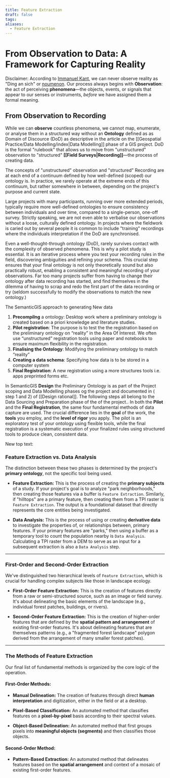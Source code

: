 ```yaml
---
title: Feature Extraction
draft: false
tags:
aliases:
  - Feature Extraction
---
```

 
# From Observation to Data: A Framework for Capturing Reality

Disclaimer:
According to [Immanuel Kant](https://da.wikipedia.org/wiki/Immanuel_Kant), we can never observe reality as "Ding an sich" or [noumenon](https://en.wikipedia.org/wiki/Noumenon). Our process always begins with **Observation**: the act of perceiving **phenomena**—the objects, events, or signals that appear to our senses or instruments, _before_ we have assigned them a formal meaning.

## From Observation to Recording
While we can **observe** countless phenomena, we cannot map, enumerate, or analyse them in a structured way without an **Ontology** defined as as Domain of Discource (DoD) as descriptive in the article on the [[Geospatial Practice/Data Modelling/index|Data Modelling]] phase of a GIS project. DoD is the formal "rulebook" that allows us to move from "unstructured" observation to "structured" **[[Field Surveys|Recording]]**—the process of creating data.

The concepts of "unstructured" observation and "structured" Recording are at each end of a continuum defined by how well-defined (scoped) our ontology is. In practice, we rarely operate at the extreme ends of this continuum, but rather somewhere in between, depending on the project's purpose and current state.

Large projects with many participants, running over more extended periods, typically require more well-defined ontologies to ensure consistency between individuals and over time, compared to a single-person, one-off survey. Strictly speaking, we are not even able to verbalise our observations without a loose, culturally defined ontology. In projects where the fieldwork is caried out by several people it is common to include "training" recordings where the individuals interpretation if the DoD are synchronised.

Even a well-thought-through ontology (DoD), rarely survives contact with the complexity of observed phenomena. This is why a pilot study is essential. It is an iterative process where you test your recording rules in the field, discovering ambiguities and refining your schema. This crucial step ensures that your final ontology is not only theoretically sound but also practically robust, enabling a consistent and meaningful recording of your observations. Far too many projects suffer from having to change their ontology after data recording has started, and find themselves in the dilemma of having to scrap and redo the first part of the data recording or try (seldom successfully to modify the observations to match the new ontology.)

The SemanticGIS approach to generating New data 
1. **Precompilng** a ontology: Desktop work where a preliminary ontology is created based on a priori knowledge and literature studies. 
2. **Pilot registration**: The purpose is to test the the registration based on the preliminary ontology on “reality” in the Area Of Interest. We often use “unstructured” registration tools using paper and notebooks to ensure maximum flexibility in the registration.
3. **Finalising the Ontology**: Modifying the preliminary ontology to match “reality”
4. **Creating a data schema**: Specifying how data is to be stored in a computer system
5. **Final Registration**: A new registration using a more structures tools i.e. apps preprinted forms etc.
 
In SemanticGIS **Design** the Preliminary Ontology is  as part of the Project scoping and Data Modelling phases og the project and documented in  ( step 1 and 2) of [[Design rational]]. The following steps all belong to the Data Sourcing and Preparation phase of the of the project..
In both the **Pilot** and the **Final Registration**, the same four fundamental methods of data capture are used. The crucial difference lies in the **goal** of the work, the **tools** you employ, and the **level of rigor** you apply. The pilot is an exploratory test of your ontology using flexible tools, while the final registration is a systematic execution of your finalized rules using structured tools to produce clean, consistent data.

New top text:
### Feature Extraction vs. Data Analysis

The distinction between these two phases is determined by the project's **primary ontology**, not the specific tool being used.

- **Feature Extraction:** This is the process of creating the **primary subjects** of a study. If your project's goal is to analyze "park neighborhoods," then creating those features via a buffer is `Feature Extraction`. Similarly, if "hilltops" are a primary feature, then creating them from a TPI raster is `Feature Extraction`. The output is a foundational dataset that directly represents the core entities being investigated.
    
- **Data Analysis:** This is the process of using or creating **derivative data** to investigate the properties of, or relationships between, primary features. If your primary features are "parks," then using a buffer as a temporary tool to count the population nearby is `Data Analysis`. Calculating a TPI raster from a DEM to serve as an input for a subsequent extraction is also a `Data Analysis` step.
    

---

### First-Order and Second-Order Extraction

We've distinguished two hierarchical levels of `Feature Extraction`, which is crucial for handling complex subjects like those in landscape ecology.

- **First-Order Feature Extraction:** This is the creation of features directly from a raw or semi-structured source, such as an image or field survey. It's about delineating the basic elements of the landscape (e.g., individual forest patches, buildings, or rivers).
    
- **Second-Order Feature Extraction:** This is the creation of higher-order features that are defined by the **spatial pattern and arrangement** of existing first-order features. It's about delineating features that are themselves patterns (e.g., a "fragmented forest landscape" polygon derived from the arrangement of many smaller forest patches).
    

---

### The Methods of Feature Extraction

Our final list of fundamental methods is organized by the core logic of the operation.

#### First-Order Methods:

- **Manual Delineation:** The creation of features through direct **human interpretation** and digitization, either in the field or at a desktop.
    
- **Pixel-Based Classification:** An automated method that classifies features on a **pixel-by-pixel** basis according to their spectral values.
    
- **Object-Based Delineation:** An automated method that first groups pixels into **meaningful objects (segments)** and then classifies those objects.
    

#### Second-Order Method:

- **Pattern-Based Extraction:** An automated method that delineates features based on the **spatial arrangement** and context of a mosaic of existing first-order features.